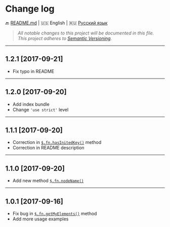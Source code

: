# Change log

:back: [README.md](./README.md) 
|
:us: English
|
:ru: [Русский язык](./CHANGELOG-RU.md)

> _All notable changes to this project will be documented in this file._  
> _This project adheres to [Semantic Versioning](http://semver.org/)._

---

## 1.2.1 [2017-09-21]

- Fix typo in README

---

## 1.2.0 [2017-09-20]

- Add index bundle 
- Change `'use strict'` level

---

## 1.1.1 [2017-09-20]

- Correction in [`$.fn.hasInitedKey()`](./README.md#fnhasinitedkey-key--setkey) method 
- Correction in README description

---

## 1.1.0 [2017-09-20]

- Add new method [`$.fn.nodeName()`](./README.md#fnnodename-)

---

## 1.0.1 [2017-09-16]

- Fix bug in [`$.fn.getMyElements()`](./README.md#fngetmyelements-datakey-selector--direction-notself) method
- Add more usage examples
